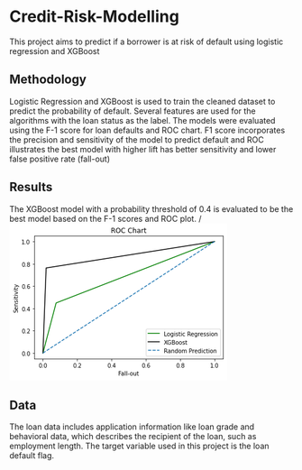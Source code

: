 # Credit-Risk-Modelling
This project aims to predict if a borrower is at risk of default using logistic regression and XGBoost 

## Methodology
Logistic Regression and XGBoost is used to train the cleaned dataset to predict the probability of default. Several features are used for the algorithms with the loan status as the label. The models were evaluated using the F-1 score for loan defaults and ROC chart. 
F1 score incorporates the precision and sensitivity of the model to predict default and ROC illustrates the best model with higher lift has better sensitivity and lower false positive rate (fall-out)

## Results 
The XGBoost model with a probability threshold of 0.4 is evaluated to be the best model based on the F-1 scores and ROC plot.
/
![ROC](./outputs/ROCchart.png)

## Data
The loan data includes application information like loan grade and behavioral data, which describes the recipient of the loan, such as employment length. The target variable used in this project is the loan default flag. 
